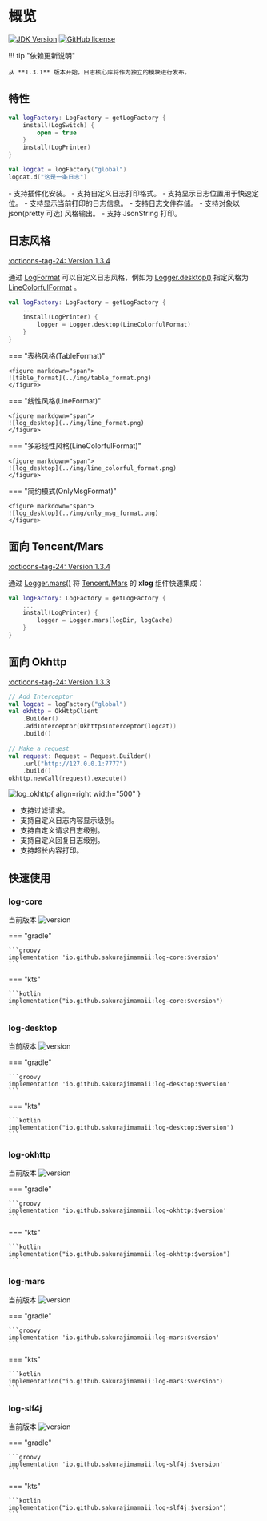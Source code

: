 # 概览

[![JDK Version](https://img.shields.io/badge/jdk%20version-17-2300b894?style=flat)](https://img.shields.io/badge/jdk%20version-17-2300b894)
[![GitHub license](https://img.shields.io/badge/license-Apache%20License%202.0-blue.svg?style=flat)](https://www.apache.org/licenses/LICENSE-2.0)

!!! tip "依赖更新说明"

    从 **1.3.1** 版本开始，日志核心库将作为独立的模块进行发布。

## 特性

```kotlin
val logFactory: LogFactory = getLogFactory {
    install(LogSwitch) {
        open = true
    }
    install(LogPrinter)
}

val logcat = logFactory("global")
logcat.d("这是一条日志")
```

<div class="result" markdown>
- 支持插件化安装。
- 支持自定义日志打印格式。
- 支持显示日志位置用于快速定位。
- 支持显示当前打印的日志信息。
- 支持日志文件存储。
- 支持对象以 json(pretty 可选) 风格输出。
- 支持 JsonString 打印。
</div>

## 日志风格

[:octicons-tag-24: Version 1.3.4](https://ave.entropy2020.cn/version/log-core/#134)

通过 [LogFormat](https://api.ave.entropy2020.cn/log/core/com.log.vastgui.core.base/-log-format/index.html) 可以自定义日志风格，例如为 [Logger.desktop()](https://api.ave.entropy2020.cn/log/desktop/com.log.vastgui.desktop/desktop.html) 指定风格为 [LineColorfulFormat](https://api.ave.entropy2020.cn/log/desktop/com.log.vastgui.desktop.format/-line-colorful-format/index.html) 。

```kotlin
val logFactory: LogFactory = getLogFactory {
    ...
    install(LogPrinter) {
        logger = Logger.desktop(LineColorfulFormat)
    }
}
```

<div class="result" markdown>

=== "表格风格(TableFormat)"
    
    <figure markdown="span">
    ![table_format](../img/table_format.png)
    </figure>

=== "线性风格(LineFormat)"

    <figure markdown="span">
    ![log_desktop](../img/line_format.png)
    </figure>

=== "多彩线性风格(LineColorfulFormat)"

    <figure markdown="span">
    ![log_desktop](../img/line_colorful_format.png)
    </figure>

=== "简约模式(OnlyMsgFormat)"

    <figure markdown="span">
    ![log_desktop](../img/only_msg_format.png)
    </figure>

</div>

## 面向 Tencent/Mars

[:octicons-tag-24: Version 1.3.4](https://ave.entropy2020.cn/version/log-mars/#134)

通过 [Logger.mars()](https://api.ave.entropy2020.cn/log/mars/com.log.vastgui.mars/mars.html) 将 [Tencent/Mars](https://github.com/Tencent/mars) 的 **xlog** 组件快速集成： 

```kotlin
val logFactory: LogFactory = getLogFactory {
    ...
    install(LogPrinter) {
        logger = Logger.mars(logDir, logCache)
    }
}
```

## 面向 Okhttp

[:octicons-tag-24: Version 1.3.3](https://ave.entropy2020.cn/version/log-okhttp/#133)

```kotlin
// Add Interceptor 
val logcat = logFactory("global") 
val okhttp = OkHttpClient
    .Builder()
    .addInterceptor(Okhttp3Interceptor(logcat))     
    .build()  
    
// Make a request 
val request: Request = Request.Builder()
    .url("http://127.0.0.1:7777")
    .build()
okhttp.newCall(request).execute()
```
<div class="result" markdown>

![log_okhttp](../img/log_okhttp.png){ align=right width="500" }

- 支持过滤请求。
- 支持自定义日志内容显示级别。
- 支持自定义请求日志级别。
- 支持自定义回复日志级别。
- 支持超长内容打印。

</div>

## 快速使用

### log-core

当前版本 ![version](https://img.shields.io/maven-central/v/io.github.sakurajimamaii/log-core)

=== "gradle"

    ```groovy
    implementation 'io.github.sakurajimamaii:log-core:$version'
    ```

=== "kts"

    ```kotlin
    implementation("io.github.sakurajimamaii:log-core:$version")
    ```

### log-desktop

当前版本 ![version](https://img.shields.io/maven-central/v/io.github.sakurajimamaii/log-desktop)

=== "gradle"

    ```groovy
    implementation 'io.github.sakurajimamaii:log-desktop:$version'
    ```

=== "kts"

    ```kotlin
    implementation("io.github.sakurajimamaii:log-desktop:$version")
    ```

### log-okhttp

当前版本 ![version](https://img.shields.io/maven-central/v/io.github.sakurajimamaii/log-okhttp)

=== "gradle"

    ```groovy
    implementation 'io.github.sakurajimamaii:log-okhttp:$version'
    ```

=== "kts"

    ```kotlin
    implementation("io.github.sakurajimamaii:log-okhttp:$version")
    ```

### log-mars

当前版本 ![version](https://img.shields.io/maven-central/v/io.github.sakurajimamaii/log-mars)

=== "gradle"

    ```groovy
    implementation 'io.github.sakurajimamaii:log-mars:$version'
    ```

=== "kts"

    ```kotlin
    implementation("io.github.sakurajimamaii:log-mars:$version")
    ```

### log-slf4j

当前版本 ![version](https://img.shields.io/maven-central/v/io.github.sakurajimamaii/log-slf4j)

=== "gradle"

    ```groovy
    implementation 'io.github.sakurajimamaii:log-slf4j:$version'
    ```

=== "kts"

    ```kotlin
    implementation("io.github.sakurajimamaii:log-slf4j:$version")
    ```
